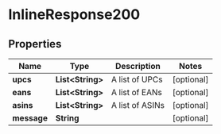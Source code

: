 

# InlineResponse200

## Properties

Name | Type | Description | Notes
------------ | ------------- | ------------- | -------------
**upcs** | **List&lt;String&gt;** | A list of UPCs |  [optional]
**eans** | **List&lt;String&gt;** | A list of EANs |  [optional]
**asins** | **List&lt;String&gt;** | A list of ASINs |  [optional]
**message** | **String** |  |  [optional]



